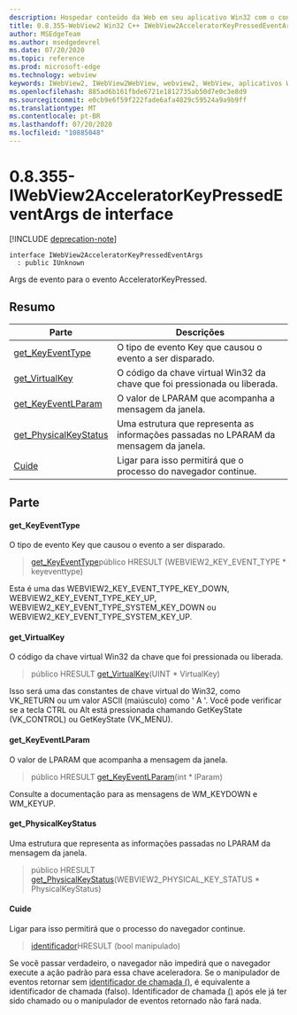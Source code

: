 ```yaml
---
description: Hospedar conteúdo da Web em seu aplicativo Win32 com o controle WebView2 do Microsoft Edge
title: 0.8.355-WebView2 Win32 C++ IWebView2AcceleratorKeyPressedEventArgs
author: MSEdgeTeam
ms.author: msedgedevrel
ms.date: 07/20/2020
ms.topic: reference
ms.prod: microsoft-edge
ms.technology: webview
keywords: IWebView2, IWebView2WebView, webview2, WebView, aplicativos Win32, Win32, Edge
ms.openlocfilehash: 885ad6b161fbde6721e1812735ab50d7e0c3e8d9
ms.sourcegitcommit: e0cb9e6f59f222fade6afa4829c59524a9a9b9ff
ms.translationtype: MT
ms.contentlocale: pt-BR
ms.lasthandoff: 07/20/2020
ms.locfileid: "10885048"
---
```

# 0.8.355-IWebView2AcceleratorKeyPressedEventArgs de interface 

[!INCLUDE [deprecation-note](../../includes/deprecation-note.md)]

```
interface IWebView2AcceleratorKeyPressedEventArgs
  : public IUnknown
```

Args de evento para o evento AcceleratorKeyPressed.

## Resumo

 Parte                        | Descrições
--------------------------------|---------------------------------------------
[get_KeyEventType](#get_keyeventtype) | O tipo de evento Key que causou o evento a ser disparado.
[get_VirtualKey](#get_virtualkey) | O código da chave virtual Win32 da chave que foi pressionada ou liberada.
[get_KeyEventLParam](#get_keyeventlparam) | O valor de LPARAM que acompanha a mensagem da janela.
[get_PhysicalKeyStatus](#get_physicalkeystatus) | Uma estrutura que representa as informações passadas no LPARAM da mensagem da janela.
[Cuide](#handle) | Ligar para isso permitirá que o processo do navegador continue.

## Parte

#### get_KeyEventType 

O tipo de evento Key que causou o evento a ser disparado.

> [get_KeyEventType](#get_keyeventtype)público HRESULT (WEBVIEW2_KEY_EVENT_TYPE * keyeventtype)

Esta é uma das WEBVIEW2_KEY_EVENT_TYPE_KEY_DOWN, WEBVIEW2_KEY_EVENT_TYPE_KEY_UP, WEBVIEW2_KEY_EVENT_TYPE_SYSTEM_KEY_DOWN ou WEBVIEW2_KEY_EVENT_TYPE_SYSTEM_KEY_UP.

#### get_VirtualKey 

O código da chave virtual Win32 da chave que foi pressionada ou liberada.

> público HRESULT [get_VirtualKey](#get_virtualkey)(UINT * VirtualKey)

Isso será uma das constantes de chave virtual do Win32, como VK_RETURN ou um valor ASCII (maiúsculo) como ' A '. Você pode verificar se a tecla CTRL ou Alt está pressionada chamando GetKeyState (VK_CONTROL) ou GetKeyState (VK_MENU).

#### get_KeyEventLParam 

O valor de LPARAM que acompanha a mensagem da janela.

> público HRESULT [get_KeyEventLParam](#get_keyeventlparam)(int * lParam)

Consulte a documentação para as mensagens de WM_KEYDOWN e WM_KEYUP.

#### get_PhysicalKeyStatus 

Uma estrutura que representa as informações passadas no LPARAM da mensagem da janela.

> público HRESULT [get_PhysicalKeyStatus](#get_physicalkeystatus)(WEBVIEW2_PHYSICAL_KEY_STATUS * PhysicalKeyStatus)

#### Cuide 

Ligar para isso permitirá que o processo do navegador continue.

> [identificador](#handle)HRESULT (bool manipulado)

Se você passar verdadeiro, o navegador não impedirá que o navegador execute a ação padrão para essa chave aceleradora. Se o manipulador de eventos retornar sem [identificador de chamada ()](#handle), é equivalente a identificador de chamada (falso). Identificador de chamada [()](#handle) após ele já ter sido chamado ou o manipulador de eventos retornado não fará nada.

